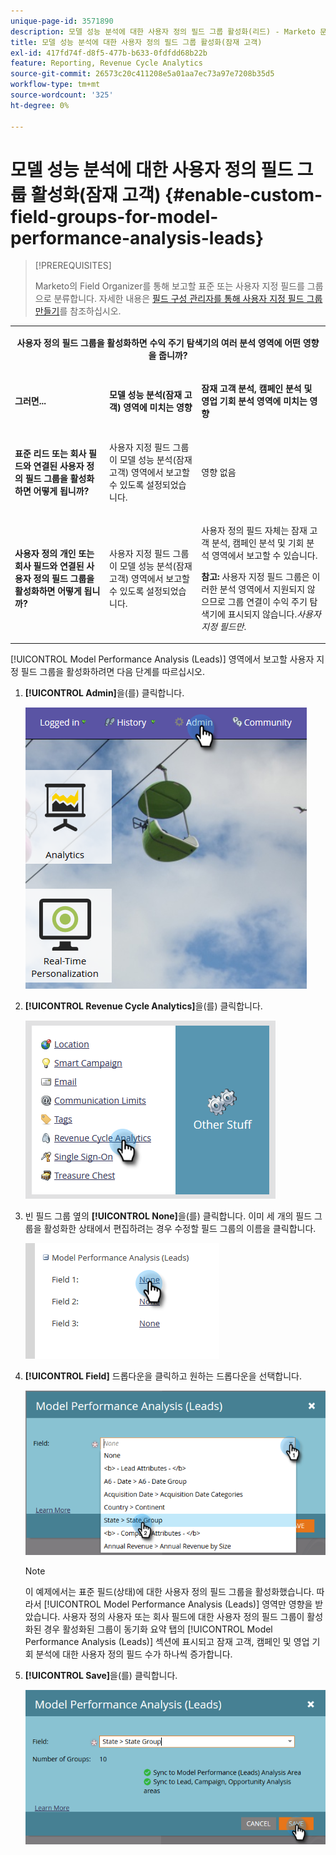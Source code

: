 ```yaml
---
unique-page-id: 3571890
description: 모델 성능 분석에 대한 사용자 정의 필드 그룹 활성화(리드) - Marketo 문서 - 제품 설명서
title: 모델 성능 분석에 대한 사용자 정의 필드 그룹 활성화(잠재 고객)
exl-id: 417fd74f-d8f5-477b-b633-0fdfdd68b22b
feature: Reporting, Revenue Cycle Analytics
source-git-commit: 26573c20c411208e5a01aa7ec73a97e7208b35d5
workflow-type: tm+mt
source-wordcount: '325'
ht-degree: 0%

---
```


# 모델 성능 분석에 대한 사용자 정의 필드 그룹 활성화(잠재 고객) {#enable-custom-field-groups-for-model-performance-analysis-leads}

>[!PREREQUISITES]
>
>Marketo의 Field Organizer를 통해 보고할 표준 또는 사용자 지정 필드를 그룹으로 분류합니다. 자세한 내용은 [필드 구성 관리자를 통해 사용자 지정 필드 그룹 만들기](/help/marketo/product-docs/reporting/revenue-cycle-analytics/revenue-tools/field-organizers/create-custom-field-groups-using-the-field-organizer.md)를 참조하십시오.

<table>
 <tbody>
  <tr>
   <td colspan="3" rowspan="1"><p align="center"><strong>사용자 정의 필드 그룹을 활성화하면 수익 주기 탐색기의 여러 분석 영역에 어떤 영향을 줍니까?</strong></p></td>
  </tr>
  <tr>
   <td colspan="1" rowspan="1"><p><strong>그러면...</strong></p></td>
   <td colspan="1" rowspan="1"><p><strong><span class="uicontrol">모델 성능 분석(잠재 고객)</span> 영역에 미치는 영향</strong></p></td>
   <td colspan="1" rowspan="1"><p><strong>잠재 고객 분석, 캠페인 분석 및 영업 기회 분석 영역에 미치는 영향</strong></p></td>
  </tr>
  <tr>
   <td colspan="1" rowspan="1"><p><strong>표준 리드 또는 회사 필드와 연결된 사용자 정의 필드 그룹을 활성화하면 어떻게 됩니까?</strong></p></td>
   <td colspan="1" rowspan="1"><p>사용자 지정 필드 그룹이 <span class="uicontrol">모델 성능 분석(잠재 고객)</span> 영역에서 보고할 수 있도록 설정되었습니다.</p></td>
   <td colspan="1" rowspan="1"><p>영향 없음</p></td>
  </tr>
  <tr>
   <td colspan="1" rowspan="1"><p><strong>사용자 정의 개인 또는 회사 필드와 연결된 사용자 정의 필드 그룹을 활성화하면 어떻게 됩니까?</strong></p></td>
   <td colspan="1" rowspan="1"><p>사용자 지정 필드 그룹이 <span class="uicontrol">모델 성능 분석(잠재 고객)</span> 영역에서 보고할 수 있도록 설정되었습니다.</p></td>
   <td colspan="1" rowspan="1"><p>사용자 정의 필드 자체는 잠재 고객 분석, 캠페인 분석 및 기회 분석 영역에서 보고할 수 있습니다.</p><p><strong>참고:</strong> 사용자 지정 필드 그룹은 이러한 분석 영역에서 지원되지 않으므로 그룹 연결이 수익 주기 탐색기에 표시되지 않습니다.<em>사용자 지정 필드만</em>.</p></td>
  </tr>
 </tbody>
</table>

[!UICONTROL Model Performance Analysis (Leads)] 영역에서 보고할 사용자 지정 필드 그룹을 활성화하려면 다음 단계를 따르십시오.

1. **[!UICONTROL Admin]**&#x200B;을(를) 클릭합니다.

   ![](assets/one-1.png)

1. **[!UICONTROL Revenue Cycle Analytics]**&#x200B;을(를) 클릭합니다.

   ![](assets/two-1.png)

1. 빈 필드 그룹 옆의 **[!UICONTROL None]**&#x200B;을(를) 클릭합니다. 이미 세 개의 필드 그룹을 활성화한 상태에서 편집하려는 경우 수정할 필드 그룹의 이름을 클릭합니다.

   ![](assets/three.png)

1. **[!UICONTROL Field]** 드롭다운을 클릭하고 원하는 드롭다운을 선택합니다.

   ![](assets/four-1.png)

   >[!NOTE]
   >
   >이 예제에서는 표준 필드(상태)에 대한 사용자 정의 필드 그룹을 활성화했습니다. 따라서 [!UICONTROL Model Performance Analysis (Leads)] 영역만 영향을 받았습니다. 사용자 정의 사용자 또는 회사 필드에 대한 사용자 정의 필드 그룹이 활성화된 경우 활성화된 그룹이 동기화 요약 탭의 [!UICONTROL Model Performance Analysis (Leads)] 섹션에 표시되고 잠재 고객, 캠페인 및 영업 기회 분석에 대한 사용자 정의 필드 수가 하나씩 증가합니다.

1. **[!UICONTROL Save]**&#x200B;을(를) 클릭합니다.

   ![](assets/five-1.png)
